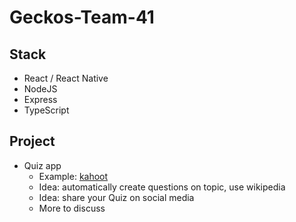 # Geckos-Team-41

## Stack
- React / React Native
- NodeJS
- Express
- TypeScript

## Project
- Quiz app
    - Example: [kahoot](https://kahoot.com/welcomeback/)
    - Idea: automatically create questions on topic, use wikipedia
    - Idea: share your Quiz on social media
    - More to discuss

